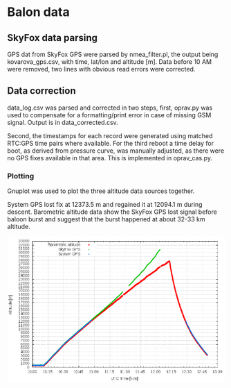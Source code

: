 # Balon data

## SkyFox data parsing

GPS dat from SkyFox GPS were parsed by nmea_filter.pl, the output being kovarova_gps.csv, with time, lat/lon and altitude [m].
Data before 10 AM were removed, two lines with obvious read errors were corrected.

## Data correction

data_log.csv was parsed and corrected in two steps, first, oprav.py was used to compensate for a formatting/print error in case of missing GSM signal. Output is in data_corrected.csv. 

Second, the timestamps for each record were generated using matched RTC:GPS time pairs where available. For the third reboot a time delay for boot, as derived from pressure curve, was manually adjusted, as there were no GPS fixes available in that area.
This is implemented in oprav_cas.py.

### Plotting

Gnuplot was used to plot the three altitude data sources together.

System GPS lost fix at 12373.5 m and regained it at 12094.1 m during descent.
Barometric altitude data show the SkyFox GPS lost signal before baloon burst and suggest that the burst happened at about 32-33 km altitude. 

![Altitude profile](gps-altitudes.png)
